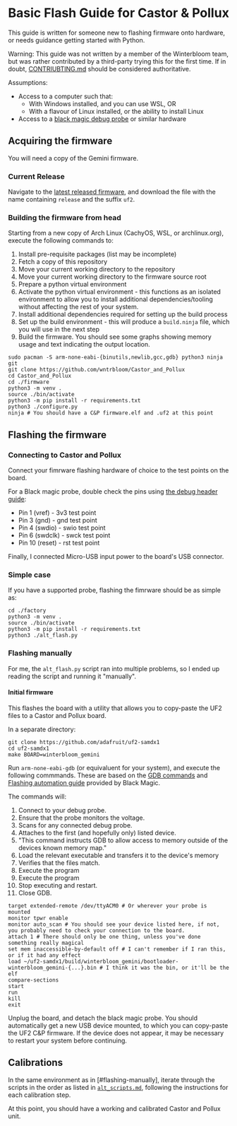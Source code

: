 # Basic Flash Guide for Castor & Pollux

This guide is written for someone new to flashing firmware onto hardware, or
needs guidance getting started with Python.

Warning: This guide was not written by a member of the Winterbloom team, but
was rather contributed by a third-party trying this for the first time. If in
doubt, [CONTRIUBTING.md](./CONTRIBUTING.md) should be considered authoritative.

Assumptions:
  * Access to a computer such that:
    * With Windows installed, and you can use WSL, OR
    * With a flavour of Linux installed, or the ability to install Linux
  * Access to a [black magic debug probe](https://black-magic.org/index.html)
    or similar hardware

## Acquiring the firmware

You will need a copy of the Gemini firmware.

### Current Release

Navigate to the [latest released
firmware](https://github.com/wntrblm/Castor_and_Pollux/releases/latest), and
download the file with the name containing `release` and the suffix `uf2`.

### Building the firmware from head

Starting from a new copy of Arch Linux (CachyOS, WSL, or archlinux.org),
execute the following commands to:

1. Install pre-requisite packages (list may be incomplete)
2. Fetch a copy of this repository
3. Move your current working directory to the repository
4. Move your current working directory to the firmware source root
5. Prepare a python virtual environment
6. Activate the python virtual environment - this functions as an isolated
environment to allow you to install additional dependencies/tooling without
affecting the rest of your system.
7. Install additional dependencies required for setting up the build process
8. Set up the build environment - this will produce a `build.ninja` file, which
you will use in the next step
9. Build the firmware. You should see some graphs showing memory usage and text
indicating the output location.

```
sudo pacman -S arm-none-eabi-{binutils,newlib,gcc,gdb} python3 ninja git
git clone https://github.com/wntrbloom/Castor_and_Pollux
cd Castor_and_Pollux
cd ./firmware
python3 -m venv .
source ./bin/activate
python3 -m pip install -r requirements.txt
python3 ./configure.py
ninja # You should have a C&P firmware.elf and .uf2 at this point
```

## Flashing the firmware

### Connecting to Castor and Pollux

Connect your fimrware flashing hardware of choice to the test points on the
board.

For a Black magic probe, double check the pins using [the debug header
guide](https://black-magic.org/knowledge/pinouts.html#black-magic-debug-unified-connector-bmdu):
  * Pin 1 (vref) - 3v3 test point
  * Pin 3 (gnd) - gnd test point
  * Pin 4 (swdio) - swio test point
  * Pin 6 (swdclk) - swck test point
  * Pin 10 (reset) - rst test point

Finally, I connected Micro-USB input power to the board's USB connector.

### Simple case

If you have a supported probe, flashing the fimrware should be as simple as:

```
cd ./factory
python3 -m venv .
source ./bin/activate
python3 -m pip install -r requirements.txt
python3 ./alt_flash.py
```

### Flashing manually

For me, the `alt_flash.py` script ran into multiple problems, so I ended up
reading the script and running it "manually".

#### Initial firmware

This flashes the board with a utility that allows you to copy-paste the UF2
files to a Castor and Pollux board.

In a separate directory:

```
git clone https://github.com/adafruit/uf2-samdx1
cd uf2-samdx1
make BOARD=winterbloom_gemini
```

Run `arm-none-eabi-gdb` (or equivaluent for your system), and execute the
following commmands. These are based on the [GDB
commands](https://black-magic.org/usage/gdb-commands.html) and [Flashing
automation guide](https://black-magic.org/usage/gdb-automation.html) provided
by Black Magic.

The commands will:

1. Connect to your debug probe.
2. Ensure that the probe monitors the voltage.
3. Scans for any connected debug probe.
4. Attaches to the first (and hopefully only) listed device.
5. "This command instructs GDB to allow access to memory outside of the devices
   known memory map."
6. Load the relevant executable and transfers it to the device's memory
7. Verifies that the files match.
8. Execute the program
8. Execute the program
9. Stop executing and restart.
10. Close GDB.

```
target extended-remote /dev/ttyACM0 # Or wherever your probe is mounted
monitor tpwr enable
monitor auto_scan # You should see your device listed here, if not, you probably need to check your connection to the board.
attach 1 # There should only be one thing, unless you've done something really magical
set mem inaccessible-by-default off # I can't remember if I ran this, or if it had any effect
load ~/uf2-samdx1/build/winterbloom_gemini/bootloader-winterbloom_gemini-{...}.bin # I think it was the bin, or it'll be the elf
compare-sections
start
run
kill
exit
```

Unplug the board, and detach the black magic probe. You should automatically
get a new USB device mounted, to which you can copy-paste the UF2 C&P firmware.
If the device does not appear, it may be necessary to restart your system
before continuing.

## Calibrations

In the same environment as in [#flashing-manually], iterate through the scripts
in the order as listed in [`alt_scripts.md`](./factory/alt_scripts.md),
following the instructions for each calibration step.

At this point, you should have a working and calibrated Castor and Pollux unit.
